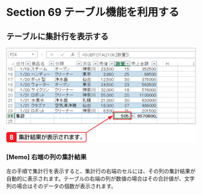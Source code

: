 # Section 69 テーブル機能を利用する

## テーブルに集計行を表示する

![](003.png)

### [Memo] 右端の列の集計結果

左の手順で集計行を表示すると、集計行の右端のセルには、その列の集計結果が自動的に表示されます。テーブルの右端の列が数値の場合はその合計値が、文字列の場合はそのデータの個数が表示されます。
